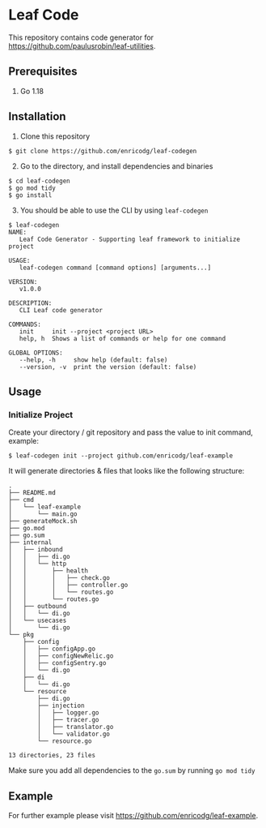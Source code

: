 # Leaf Code
This repository contains code generator for https://github.com/paulusrobin/leaf-utilities.

## Prerequisites

1. Go 1.18

## Installation

1. Clone this repository
```shell
$ git clone https://github.com/enricodg/leaf-codegen
```
2. Go to the directory, and install dependencies and binaries
```shell
$ cd leaf-codegen
$ go mod tidy
$ go install
```
3. You should be able to use the CLI by using `leaf-codegen`
```shell
$ leaf-codegen
NAME:
   Leaf Code Generator - Supporting leaf framework to initialize project

USAGE:
   leaf-codegen command [command options] [arguments...]

VERSION:
   v1.0.0

DESCRIPTION:
   CLI Leaf code generator

COMMANDS:
   init     init --project <project URL>
   help, h  Shows a list of commands or help for one command

GLOBAL OPTIONS:
   --help, -h     show help (default: false)
   --version, -v  print the version (default: false)
```

## Usage

### Initialize Project

Create your directory / git repository and pass the value to init command, example:
```shell
$ leaf-codegen init --project github.com/enricodg/leaf-example
```

It will generate directories & files that looks like the following structure:
```
.
├── README.md
├── cmd
│   └── leaf-example
│       └── main.go
├── generateMock.sh
├── go.mod
├── go.sum
├── internal
│   ├── inbound
│   │   ├── di.go
│   │   └── http
│   │       ├── health
│   │       │   ├── check.go
│   │       │   ├── controller.go
│   │       │   └── routes.go
│   │       └── routes.go
│   ├── outbound
│   │   └── di.go
│   └── usecases
│       └── di.go
└── pkg
    ├── config
    │   ├── configApp.go
    │   ├── configNewRelic.go
    │   ├── configSentry.go
    │   └── di.go
    ├── di
    │   └── di.go
    └── resource
        ├── di.go
        ├── injection
        │   ├── logger.go
        │   ├── tracer.go
        │   ├── translator.go
        │   └── validator.go
        └── resource.go

13 directories, 23 files
```
Make sure you add all dependencies to the `go.sum` by running `go mod tidy`

## Example

For further example please visit https://github.com/enricodg/leaf-example.